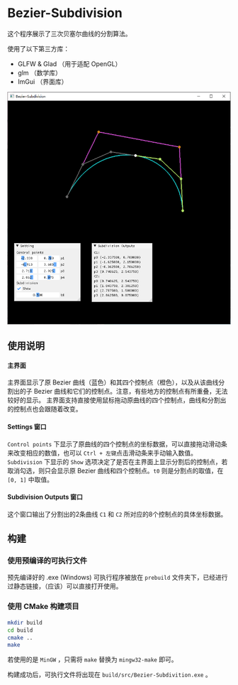 # Bezier-Subdivision

这个程序展示了三次贝塞尔曲线的分割算法。

使用了以下第三方库：
* GLFW & Glad （用于适配 OpenGL）
* glm （数学库）
* ImGui （界面库）

![](images/screenshot.png)

## 使用说明

#### 主界面
主界面显示了原 Bezier 曲线（蓝色）和其四个控制点（橙色），以及从该曲线分割出的子 Bezier 曲线和它们的控制点。注意，有些地方的控制点有所重叠，无法较好的显示。
主界面支持直接使用鼠标拖动原曲线的四个控制点，曲线和分割出的控制点也会跟随着改变。

#### Settings 窗口
`Control points` 下显示了原曲线的四个控制点的坐标数据，可以直接拖动滑动条来改变相应的数值，也可以 `Ctrl + 左键`点击滑动条来手动输入数值。
`Subdivision` 下显示的 `Show` 选项决定了是否在主界面上显示分割后的控制点，若取消勾选，则只会显示原 Bezier 曲线和四个控制点。`t0` 则是分割点的取值，在 `[0, 1]` 中取值。

#### Subdivision Outputs 窗口
这个窗口输出了分割出的2条曲线 `C1` 和 `C2` 所对应的8个控制点的具体坐标数据。


## 构建
### 使用预编译的可执行文件

预先编译好的 .exe (Windows) 可执行程序被放在 `prebuild` 文件夹下，已经进行过静态链接，（应该）可以直接打开使用。

### 使用 CMake 构建项目

```bash
mkdir build
cd build
cmake ..
make
```

若使用的是 `MinGW` ，只需将 `make` 替换为 `mingw32-make` 即可。

构建成功后，可执行文件将出现在 `build/src/Bezier-Subdivition.exe` 。
